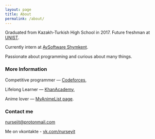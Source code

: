 ```yaml
---
layout: page
title: About
permalink: /about/
---
```


Graduated from Kazakh-Turkish High School in 2017.
Future freshman at [UNIST](http://unist.ac.kr).

Currently intern at [AvSoftware Shymkent](http://avsoft.kz).

Passionate about programming and curious about many things.

### More Information

Competitive programmer — [Codeforces](http://codeforces.com/nurseiit),

Lifelong Learner — [KhanAcademy](https://www.khanacademy.org/profile/nurseiit/),

Anime lover — [MyAnimeList page](https://myanimelist.net/profile/Nurseyit).

### Contact me

[nurseiit@protonmail.com](mailto:nurseiit@protonmail.com)

Me on vkontakte - [vk.com/nurseyit](http://vk.com/nurseyit)
<br>
